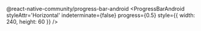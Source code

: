 @react-native-community/progress-bar-android
<ProgressBarAndroid
          styleAttr='Horizontal'
          indeterminate={false}
          progress={0.5}
          style={{ width: 240, height: 60 }}
        />
